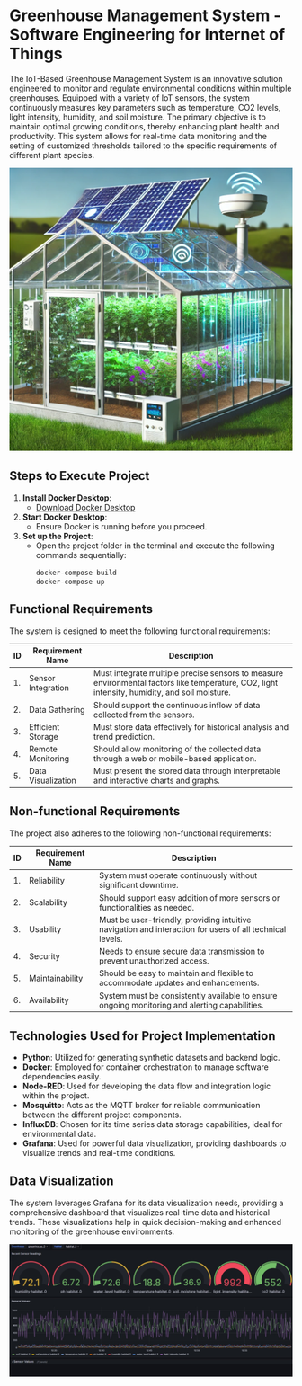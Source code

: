 # Greenhouse Management System - Software Engineering for Internet of Things

The IoT-Based Greenhouse Management System is an innovative solution engineered to monitor and regulate environmental conditions within multiple greenhouses. Equipped with a variety of IoT sensors, the system continuously measures key parameters such as temperature, CO2 levels, light intensity, humidity, and soil moisture. The primary objective is to maintain optimal growing conditions, thereby enhancing plant health and productivity. This system allows for real-time data monitoring and the setting of customized thresholds tailored to the specific requirements of different plant species.

![Greenhouse Management Dashboard](greenhouse.webp)

## Steps to Execute Project

1. **Install Docker Desktop**:
   - [Download Docker Desktop](https://www.docker.com/products/docker-desktop)
2. **Start Docker Desktop**:
   - Ensure Docker is running before you proceed.
3. **Set up the Project**:
   - Open the project folder in the terminal and execute the following commands sequentially:
     ```
     docker-compose build
     docker-compose up
     ```

## Functional Requirements

The system is designed to meet the following functional requirements:

| ID  | Requirement Name  | Description |
|-----|-------------------|-------------|
| 1.  | Sensor Integration| Must integrate multiple precise sensors to measure environmental factors like temperature, CO2, light intensity, humidity, and soil moisture. |
| 2.  | Data Gathering    | Should support the continuous inflow of data collected from the sensors. |
| 3.  | Efficient Storage | Must store data effectively for historical analysis and trend prediction. |
| 4.  | Remote Monitoring | Should allow monitoring of the collected data through a web or mobile-based application. |
| 5.  | Data Visualization| Must present the stored data through interpretable and interactive charts and graphs. |

## Non-functional Requirements

The project also adheres to the following non-functional requirements:

| ID  | Requirement Name  | Description |
|-----|-------------------|-------------|
| 1.  | Reliability       | System must operate continuously without significant downtime. |
| 2.  | Scalability       | Should support easy addition of more sensors or functionalities as needed. |
| 3.  | Usability         | Must be user-friendly, providing intuitive navigation and interaction for users of all technical levels. |
| 4.  | Security          | Needs to ensure secure data transmission to prevent unauthorized access. |
| 5.  | Maintainability   | Should be easy to maintain and flexible to accommodate updates and enhancements. |
| 6.  | Availability      | System must be consistently available to ensure ongoing monitoring and alerting capabilities. |

## Technologies Used for Project Implementation

- **Python**: Utilized for generating synthetic datasets and backend logic.
- **Docker**: Employed for container orchestration to manage software dependencies easily.
- **Node-RED**: Used for developing the data flow and integration logic within the project.
- **Mosquitto**: Acts as the MQTT broker for reliable communication between the different project components.
- **InfluxDB**: Chosen for its time series data storage capabilities, ideal for environmental data.
- **Grafana**: Used for powerful data visualization, providing dashboards to visualize trends and real-time conditions.

## Data Visualization

The system leverages Grafana for its data visualization needs, providing a comprehensive dashboard that visualizes real-time data and historical trends. These visualizations help in quick decision-making and enhanced monitoring of the greenhouse environments.

![Greenhouse Data Visualization](Dashboard.jpg)
